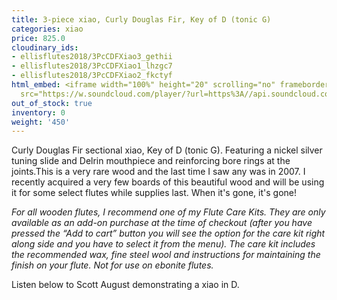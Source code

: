 ```yaml
---
title: 3-piece xiao, Curly Douglas Fir, Key of D (tonic G)
categories: xiao
price: 825.0
cloudinary_ids:
- ellisflutes2018/3PcCDFXiao3_gethii
- ellisflutes2018/3PcCDFXiao1_lhzgc7
- ellisflutes2018/3PcCDFXiao2_fkctyf
html_embed: <iframe width="100%" height="20" scrolling="no" frameborder="no" allow="autoplay"
  src="https://w.soundcloud.com/player/?url=https%3A//api.soundcloud.com/tracks/232506958&color=%23ff5500&inverse=false&auto_play=false&show_user=true"></iframe>
out_of_stock: true
inventory: 0
weight: '450'
---
```


Curly Douglas Fir sectional xiao, Key of D (tonic G).  Featuring a nickel silver tuning slide and Delrin mouthpiece and reinforcing bore rings at the joints.This is a very rare wood and the last time I saw any was in 2007.  I recently acquired a very few boards of this beautiful wood and will be using it for some select flutes while supplies last.  When it's gone, it's gone! 

*For all wooden flutes, I recommend one of my Flute Care Kits.  They are only available as an add-on purchase at the time of checkout (after you have pressed the “Add to cart” button you will see the option for the care kit right along side and you have to select it from the menu). The care kit includes the recommended wax, fine steel wool and instructions for maintaining the finish on your flute.  Not for use on ebonite flutes.*


Listen below to Scott August demonstrating a xiao in D.